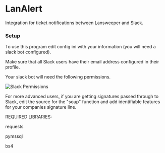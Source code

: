 # LanAlert
Integration for ticket notifications between Lansweeper and Slack.

### Setup

To use this program edit config.ini with your information (you will need a slack bot configured).

Make sure that all Slack users have their email address configured in their profile. 

Your slack bot will need the following permissions. 

![Slack Permissions](https://raw.githubusercontent.com/RichardRG/LanAlert/master/Images/permissions.png)

For more advanced users, if you are getting signatures passed through to Slack, edit the source for the "soup" function and add identifiable features for your companies signature line. 

REQUIRED LIBRARIES:

requests

pymssql

bs4
